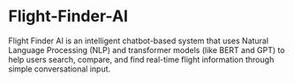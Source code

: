 # Flight-Finder-AI
Flight Finder AI is an intelligent chatbot-based system that uses Natural Language Processing (NLP) and transformer models (like BERT and GPT) to help users search, compare, and find real-time flight information through simple conversational input. 
